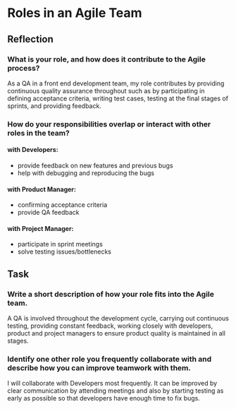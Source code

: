 # Roles in an Agile Team

## Reflection

### What is your role, and how does it contribute to the Agile process?

As a QA in a front end development team, my role contributes by providing continuous quality assurance throughout such as by participating in defining acceptance criteria, writing test cases, testing at the final stages of sprints, and providing feedback.

### How do your responsibilities overlap or interact with other roles in the team?

#### with Developers:
- provide feedback on new features and previous bugs
- help with debugging and reproducing the bugs

#### with Product Manager:
- confirming acceptance criteria
- provide QA feedback

#### with Project Manager:
- participate in sprint meetings
- solve testing issues/bottlenecks

## Task

### Write a short description of how your role fits into the Agile team.

A QA is involved throughout the development cycle, carrying out continuous testing, providing constant feedback, working closely with developers, product and project managers to ensure product quality is maintained in all stages.

### Identify one other role you frequently collaborate with and describe how you can improve teamwork with them.

I will collaborate with Developers most frequently. It can be improved by clear communication by attending meetings and also by starting testing as early as possible so that developers have enough time to fix bugs.
